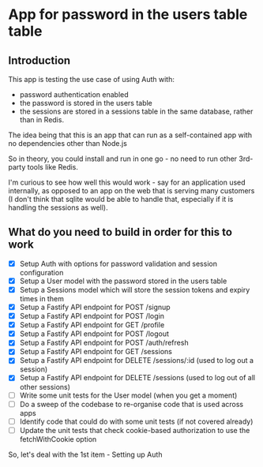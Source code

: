 # App for password in the users table table

## Introduction

This app is testing the use case of using Auth with:

- password authentication enabled
- the password is stored in the users table
- the sessions are stored in a sessions table in the same database, rather than
  in Redis.

The idea being that this is an app that can run as a self-contained app with no 
dependencies other than Node.js

So in theory, you could install and run in one go - no need to run other 
3rd-party tools like Redis.

I'm curious to see how well this would work - say for an application used 
internally, as opposed to an app on the web that is serving many customers 
(I don't think that sqlite would be able to handle that, especially if it is 
handling the sessions as well).

## What do you need to build in order for this to work

- [x] Setup Auth with options for password validation and session configuration
- [x] Setup a User model with the password stored in the users table
- [x] Setup a Sessions model which will store the session tokens and expiry times in them
- [x] Setup a Fastify API endpoint for POST /signup
- [x] Setup a Fastify API endpoint for POST /login
- [x] Setup a Fastify API endpoint for GET /profile
- [x] Setup a Fastify API endpoint for POST /logout
- [x] Setup a Fastify API endpoint for POST /auth/refresh
- [x] Setup a Fastify API endpoint for GET /sessions
- [x] Setup a Fastify API endpoint for DELETE /sessions/:id (used to log out a session)
- [x] Setup a Fastify API endpoint for DELETE /sessions (used to log out of all other sessions)
- [ ] Write some unit tests for the User model (when you get a moment)
- [ ] Do a sweep of the codebase to re-organise code that is used across apps
- [ ] Identify code that could do with some unit tests (if not covered already)
- [ ] Update the unit tests that check cookie-based authorization to use the fetchWithCookie option

So, let's deal with the 1st item - Setting up Auth
